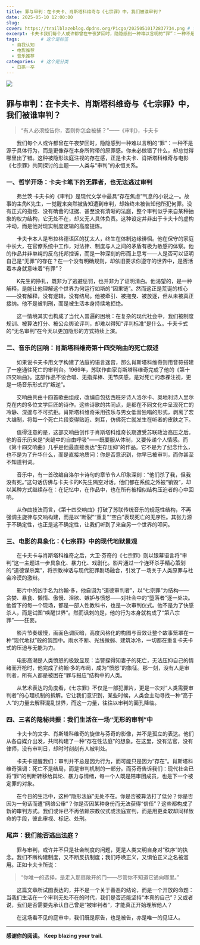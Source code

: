 ```yaml
---
title: 罪与审判：在卡夫卡、肖斯塔科维奇与《七宗罪》中，我们被谁审判？
date: 2025-05-10 12:00:00
slug: 
cover: https://trailblazeblog.dpdns.org/Picgo/20250510172837734.png # 请替换为你自己的图片路径
excerpt: 卡夫卡我们每个人或许都曾在午夜梦回时，隐隐感到一种难以言明的“罪”：一种不是源于具体行为，而是更像存在本身所附带的原罪感。你未必做错了什么，却总觉得哪里出了错。这种被隐形法庭注视的存在感，正是卡夫卡、肖斯塔科维奇与电影《七宗罪》共同探讨的主题——人类与“审判”的永恒关系。
tags:        # 这个是标签
  - 自我认知
  - 电影推荐
  - 音乐推荐
categories:  # 这个是分类
  - 日拱一卒
---
```

<!-- 正文开始 -->

![](https://trailblazeblog.dpdns.org/Picgo/20250510172837734.png)

## 罪与审判：在卡夫卡、肖斯塔科维奇与《七宗罪》中，我们被谁审判？

> “有人必须控告你，否则你怎会被捕？”——《审判》，卡夫卡

　　我们每个人或许都曾在午夜梦回时，隐隐感到一种难以言明的“罪”：一种不是源于具体行为，而是更像存在本身所附带的原罪感。你未必做错了什么，却总觉得哪里出了错。这种被隐形法庭注视的存在感，正是卡夫卡、肖斯塔科维奇与电影《七宗罪》共同探讨的主题——人类与“审判”的永恒关系。

### 一、哲学开场：卡夫卡笔下的无罪者，也无法逃过审判

　　弗兰茨·卡夫卡的《审判》是现代文学中最具“存在焦虑”气息的小说之一。故事的主角K先生，一觉醒来突然被告知遭到审判，却始终未被告知他所犯何罪。没有正式的指控、没有确凿的证据、甚至没有清晰的法庭，整个审判似乎来自某种抽象的权力结构，它无处不在，却又无人具体负责。这种设定并非出于卡夫卡的虚构冲动，而是他对现实制度逻辑的高度提炼。

　　卡夫卡本人是布拉格德语区的犹太人，终生在体制边缘徘徊。他在保守的家庭中长大，在官僚系统中工作，对法律、制度与人之间的矛盾有极为敏感的体察。他的作品并非单纯的反乌托邦控诉，而是一种深刻的形而上思考——人是否可以证明自己是“无罪”的存在？在一个没有明确规则，却依旧要求你遵守的世界中，是否活着本身就意味着“有罪”？

　　K先生的挣扎，既非为了逃避惩罚，也并非为了证明清白。他渴望的，是一种解释，是能让他理解这个世界为何运行如斯的“因果链”。然而这正是荒诞的核心——没有解释，没有逻辑，没有结局。他被牵引、被拖曳、被放逐，但从未被真正接纳。他不是被判刑，而是被生活本身持续地拒绝。

　　这一情境其实也构成了当代人普遍的困境：在复杂的现代社会中，我们被制度规训、被算法打分、被公众舆论评判，却难以得知“评判标准”是什么。卡夫卡式的“无名审判”在今天以更加隐形的方式持续上演。

### 二、音乐的回响：肖斯塔科维奇第十四交响曲的死亡叙述

　　如果说卡夫卡用文字构建了法庭的语言迷宫，那么肖斯塔科维奇则用音符搭建了一座通往死亡的审判台。1969年，苏联作曲家肖斯塔科维奇完成了他的《第十四交响曲》。这部作品不设合唱、无指挥棒、无节庆感，是对死亡的赤裸注视，更是一场音乐形式的“叛逆”。

　　交响曲共由十四首歌曲组成，改编自包括西班牙诗人洛尔卡、奥地利诗人里尔克在内的多位文学巨匠的诗作。这些诗歌的共同点，是都在不同文化中呈现死亡的冷静、深邃与不可抗拒。肖斯塔科维奇采用弦乐与男女低音独唱的形式，剥离了宏大编制，将每一个死亡片段变得贴近、刺耳，仿佛死亡就发生在听者的皮肤之下。

　　值得注意的是，这部交响曲创作于肖斯塔科维奇长期遭受苏联政治高压之后。他的音乐历来是“夹缝中的自由呼吸”——既要服从体制，又要传递个人情感。而《第十四交响曲》几乎是他最直接表达“生存压抑”的作品。它不是为了纪念什么，也不是为了升华什么，而是直接地质问：你是否意识到，你早已被审判，而你甚至不知道判词。

　　音乐中，有一首改编自洛尔卡诗句的章节令人印象深刻：“他们杀了我，但我没有死。”这句话仿佛与卡夫卡的K先生隔空对话。他们都在系统之外被“销毁”，却以某种方式继续存在：在记忆中，在作品中，也在所有被相似结构压迫者的心中回响。

　　从作曲技法而言，《第十四交响曲》打破了苏联传统音乐的规范性结构，不再强调主旋律与交响构建，而是以“断裂”“重复”“空白”表现死亡的无序性。其张力源于不确定性，也正是这不确定性，让我们听到了来自另一个世界的叩问。

### 三、电影的具象化：《七宗罪》中的现代地狱景观

　　在卡夫卡与肖斯塔科维奇之后，大卫·芬奇的《七宗罪》则以银幕语言将“审判”这一主题进一步具象化、暴力化、戏剧化。影片通过一个连环杀手精心策划的“道德谋杀案”，将宗教神话与现代犯罪剧场融合，引发了一场关于人类原罪与社会冷漠的激辩。

　　影片中的凶手名为约翰·多，他自诩为“道德审判者”，以“七宗罪”为结构——贪婪、暴食、懒惰、傲慢、淫欲、嫉妒与愤怒——对社会中的“堕落者”逐一处决。他留下的每一个现场，都是一部人性教科书，也是一次审判仪式。他不是为了快感杀人，而是试图“唤醒世界”。然而讽刺的是，他的行为本身就构成了“第八宗罪”——狂妄。

　　影片节奏缓慢，画面色调灰暗，高度风格化的构图与音效让整个故事笼罩在一种“现代地狱”般的氛围中。雨水不断、光线微弱、建筑冰冷，一切都在重复卡夫卡式的压迫与无能为力。

　　电影高潮是人类愤怒的极致显现：当警探得知妻子的死亡，无法压抑自己的情绪而开枪时，他完成了约翰·多的布局，成为“愤怒”的象征。那一刻，没有人是审判者，所有人都是被困在“罪与报应”结构中的人类。

　　从艺术表达的角度看，《七宗罪》不仅是一部犯罪片，更是一次对“人类需要审判者”的心理机制的拆解。它让我们意识到，某些时候，人类会主动寻找一种“高于人”的力量去解释混乱世界，而这一力量，往往以审判的面孔降临。

### 四、三者的隐秘共振：我们生活在一场“无形的审判”中

　　卡夫卡的文字、肖斯塔科维奇的旋律与芬奇的影像，并不是孤立的表达。他们从各自媒介出发，共同构建了一种“存在性法庭”的想象。在这里，没有法官，没有律师，没有审判日，却时时刻刻有人被判处。

　　卡夫卡提醒我们：审判并不总是因为行为，而可能只是因为“存在”。肖斯塔科维奇强调：死亡不是结局，而是审判机制的一部分。而芬奇告诉我们：现代社会已将“罪”的判断转移给舆论、暴力与情绪，每一个人既是陪审团成员，也是下一个被定罪的对象。

　　在今日的生活中，这种“隐形法庭”无处不在。你是否被算法打了低分？你是否因为一句话而遭“网络公审”？你是否因某种身份而无法获得“信任”？这些都构成了新的审判方式。我们或许已不再依赖宗教仪式或法庭宣判，而是用更柔软却同样致命的手段，彼此审视、标记、处刑。

### 尾声：我们能否逃出法庭？

　　罪与审判，或许并不只是社会制度的问题，更是人类文明自身对“秩序”的执念。我们不断构建制度，又不断反抗制度；我们呼唤正义，又惧怕正义之名被滥用。正如卡夫卡所说：

> “你唯一的选择，是走入那扇敞开的门——尽管你不知道它通向哪里。”

　　这篇文章所试图表达的，并不是一个关于善恶的结论，而是一个开放的命题：当我们生活在一个审判无处不在的时代，我们是否还能坚持“本真的自己”？又或者说，我们是否需要先承认自己曾是“被审判者”，才能真正开始理解他人？

　　在这场看不见的庭审中，我们既是原告，也是被告，亦是唯一的见证人。

---

**感谢你的阅读。**
**Keep blazing your trail.**